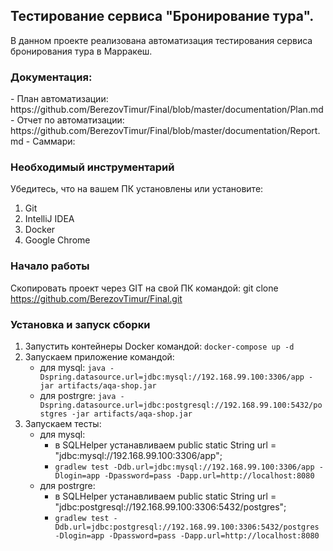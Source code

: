 <h2>Тестирование сервиса "Бронирование тура".</h2>
В данном проекте реализована автоматизация тестирования сервиса бронирования тура в Марракеш.

<h3>Документация:</h3>
 - План автоматизации: https://github.com/BerezovTimur/Final/blob/master/documentation/Plan.md
 - Отчет по автоматизации: https://github.com/BerezovTimur/Final/blob/master/documentation/Report.md
 - Саммари:

<h3>Необходимый инструментарий</h3>
Убедитесь, что на вашем ПК установлены или установите:

1. Git
2. IntelliJ IDEA
3. Docker
4. Google Chrome

<h3>Начало работы</h3>

Скопировать проект через GIT на свой ПК командой: git clone https://github.com/BerezovTimur/Final.git

<h3>Установка и запуск сборки</h3>

1. Запустить контейнеры Docker командой: `docker-compose up -d`
2. Запускаем приложение командой: 
     - для mysql:
`java -Dspring.datasource.url=jdbc:mysql://192.168.99.100:3306/app -jar artifacts/aqa-shop.jar`
     - для postrgre:
 `java -Dspring.datasource.url=jdbc:postgresql://192.168.99.100:5432/postgres -jar artifacts/aqa-shop.jar`
3. Запускаем тесты:
     - для mysql:
       - в SQLHelper устанавливаем public static String url = "jdbc:mysql://192.168.99.100:3306/app"; 
       - `gradlew test -Ddb.url=jdbc:mysql://192.168.99.100:3306/app -Dlogin=app -Dpassword=pass -Dapp.url=http://localhost:8080`
     - для postrgre:
       - в SQLHelper устанавливаем public static String url = "jdbc:postgresql://192.168.99.100:3306:5432/postgres";
       - `gradlew test -Ddb.url=jdbc:postgresql://192.168.99.100:3306:5432/postgres -Dlogin=app -Dpassword=pass -Dapp.url=http://localhost:8080`
 
